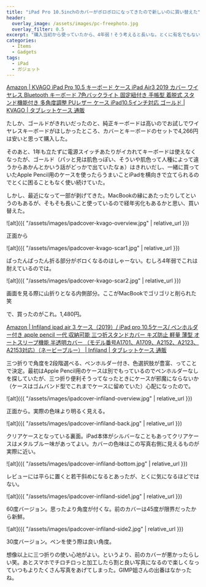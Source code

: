 ```yaml
---
title: "iPad Pro 10.5inchのカバーがボロボロになってきたので新しいのに買い替えた"
header:
  overlay_image: /assets/images/pc-freephoto.jpg
  overlay_filter: 0.5
excerpt: "購入当初から使っていたから、4年弱！そう考えると長いな。とくに有名でもないKVAGOから、これまたAmazonのオススメには紹介されていたなかったInfilandへ。"
categories:
  - Items
  - Gadgets
tags:
  - iPad
  - ガジェット
---
```


[Amazon \| KVAGO iPad Pro 10.5 キーボード ケース iPad Air3 2019 カバー ワイヤレス Bluetooth キーボード 7色バックライト 固定紐付き 手帳型 着脱式 スタンド機能付き 多角度調整 PUレザー ケース iPad10.5インチ対応 ゴールド \| KVAGO \| タブレットケース 通販](https://www.amazon.co.jp/gp/product/B073QGWNQ3/ref=ppx_yo_dt_b_search_asin_title?ie=UTF8&psc=1)

たしか、ゴールドがきれいだったのと、純正キーボードは高いのでお試しでワイヤレスキーボードがほしかったところ、カバーとキーボードのセットで4,266円は安いと思って購入した。

そのあと、1年も立たずに電源スイッチあたりがイカれてキーボードは使えなくなったが、ゴールド（パッと見は肌色っぽい、そういや肌色って人種によって違うからあかんとかいう話がどっかで出ていたなぁ）はきれいだし、一緒に買っていたApple Pencil用のケースを使ったらうまいことiPadを横向きで立てられるのでとくに困ることもなく使い続けていた。

しかし、最近になって一部が剥げてきた。MacBookの縁にあたったりしてというのもあるが、そもそも長いこと使っているので経年劣化もあるかと思い、買い替えた。

![alt]({{ "/assets/images/ipadcover-kvago-overview.jpg" | relative_url }})
<figcaption>正面から</figcaption>
<p></p>

![alt]({{ "/assets/images/ipadcover-kvago-scar1.jpg" | relative_url }})
<figcaption>ぱったんぱったん折る部分がボロくなるのはしゃーない。むしろ4年弱でこれは耐えているのでは。</figcaption>
<p></p>

![alt]({{ "/assets/images/ipadcover-kvago-scar2.jpg" | relative_url }})
<figcaption>画面を見る際に山折りとなる内側部分。ここがMacBookでゴリゴリと削られた笑</figcaption>
<p></p>

で、買ったのがこれ。1,480円。

[Amazon \| Infiland ipad air 3 ケース（2019）/ iPad pro 10.5ケース/ ペンホルダー付き apple pencil 一代 収納可能 三つ折スタンドカバー キズ防止 軽量 薄型 オートスリープ機能 半透明カバー （モデル番号A1701、A1709、A2152、A2123、A2153対応）（ネービーブルー） \| Infiland \| タブレットケース 通販](https://www.amazon.co.jp/gp/product/B07G45HVS5/ref=ppx_yo_dt_b_search_asin_title?ie=UTF8&psc=1)

三つ折りで角度を2段階選べる、ペンホルダー付き、色選択肢が豊富、ってことで決定。最初はApple Pencil用のケースは別でもっているのでペンホルダーなしを探していたが、三つ折り便利そうってなったときにケースが邪魔にならないか（ケースはゴムバンド型でこれまでケースに留めていた）心配になったので。

![alt]({{ "/assets/images/ipadcover-infiland-overview.jpg" | relative_url }})
<figcaption>正面から。実際の色味より明るく見える。</figcaption>
<p></p>

![alt]({{ "/assets/images/ipadcover-infiland-back.jpg" | relative_url }})
<figcaption>クリアケースとなっている裏面。iPad本体がシルバーなこともあってクリアケースはメタルブルー味があってよい。カバーの色味はこの写真右側に見えるものが実際に近い。</figcaption>
<p></p>

![alt]({{ "/assets/images/ipadcover-infiland-bottom.jpg" | relative_url }})
<figcaption>レビューには平らに置くと若干斜めになるとあったが、とくに気になるほどではない。</figcaption>
<p></p>

![alt]({{ "/assets/images/ipadcover-infiland-side1.jpg" | relative_url }})
<figcaption>60度バージョン。思ったより角度が付くな。前のカバーは45度が限界だったから新鮮。</figcaption>
<p></p>

![alt]({{ "/assets/images/ipadcover-infiland-side2.jpg" | relative_url }})
<figcaption>30度バージョン。ペンを使う際は良い角度。</figcaption>
<p></p>

想像以上に三つ折りの使い心地がよい。というより、前のカバーが悪かったらしい笑。あとスマホでチロチロっと加工したら割と良い写真になるので楽しくなっていつもよりたくさん写真をあげてしまった。GIMP姐さんの出番はなかったね。
